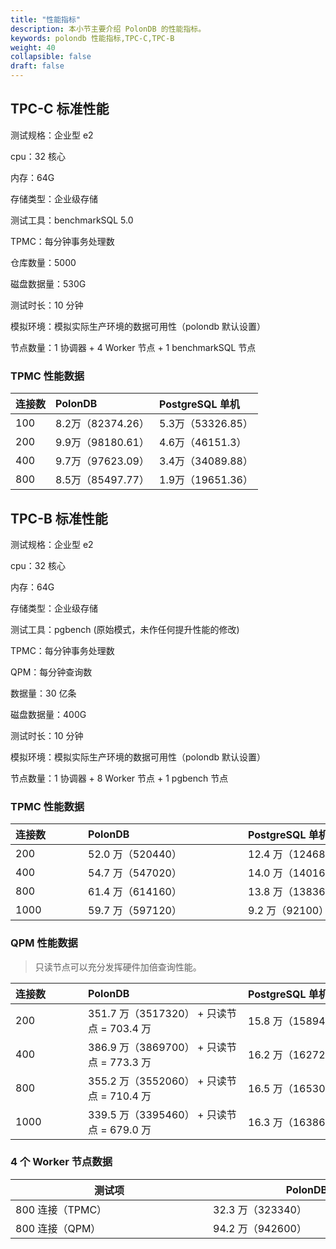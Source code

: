 ```yaml
---
title: "性能指标"
description: 本小节主要介绍 PolonDB 的性能指标。 
keywords: polondb 性能指标,TPC-C,TPC-B
weight: 40
collapsible: false
draft: false
---
```




## TPC-C 标准性能

测试规格：企业型 e2

cpu：32 核心

内存：64G

存储类型：企业级存储

测试工具：benchmarkSQL 5.0

TPMC：每分钟事务处理数

仓库数量：5000

磁盘数据量：530G

测试时长：10 分钟

模拟环境：模拟实际生产环境的数据可用性（polondb 默认设置）

节点数量：1 协调器 + 4 Worker 节点 + 1 benchmarkSQL 节点

### TPMC 性能数据

| 连接数 | PolonDB           | PostgreSQL 单机   |
| :----- | :---------------- | :---------------- |
| 100    | 8.2万（82374.26） | 5.3万（53326.85） |
| 200    | 9.9万（98180.61） | 4.6万（46151.3）  |
| 400    | 9.7万（97623.09） | 3.4万（34089.88） |
| 800    | 8.5万（85497.77） | 1.9万（19651.36） |

## TPC-B 标准性能

测试规格：企业型 e2

cpu：32 核心

内存：64G

存储类型：企业级存储

测试工具：pgbench (原始模式，未作任何提升性能的修改)

TPMC：每分钟事务处理数

QPM：每分钟查询数

数据量：30 亿条

磁盘数据量：400G

测试时长：10 分钟

模拟环境：模拟实际生产环境的数据可用性（polondb 默认设置）

节点数量：1 协调器 + 8 Worker 节点 + 1 pgbench 节点

### TPMC 性能数据

|<span style="display:inline-block;width:100px">连接数</span>| <span style="display:inline-block;width:240px">PolonDB</span>|<span style="display:inline-block;width:240px">PostgreSQL 单机</span>|
|:------ |:---------------- |:---------------- |
| 200    | 52.0 万（520440） | 12.4 万（124680） |
| 400    | 54.7 万（547020） | 14.0 万（140160） |
| 800    | 61.4 万（614160） | 13.8 万（138360） |
| 1000   | 59.7 万（597120） | 9.2 万（92100）   |

### QPM 性能数据
  
> 只读节点可以充分发挥硬件加倍查询性能。

| <span style="display:inline-block;width:100px">连接数</span> | <span style="display:inline-block;width:240px">PolonDB</span>| <span style="display:inline-block;width:240px">PostgreSQL 单机</span> |
|:------ |:-------------------|:---------------- |
| 200    | 351.7 万（3517320） + 只读节点 = 703.4 万        | 15.8 万（158940） |
| 400    | 386.9 万（3869700） + 只读节点 = 773.3 万        | 16.2 万（162720） |
| 800    | 355.2 万（3552060） + 只读节点 = 710.4 万        | 16.5 万（165300） |
| 1000   | 339.5 万（3395460） + 只读节点 = 679.0 万        | 16.3 万（163860） |

### 4 个 Worker 节点数据

| <span style="display:inline-block;width:300px">测试项</span>          | <span style="display:inline-block;width:300px">PolonDB</span>           |
| ---------------- | ----------------- |
| 800 连接（TPMC） | 32.3 万（323340） |
| 800 连接（QPM）  | 94.2 万（942600） |
